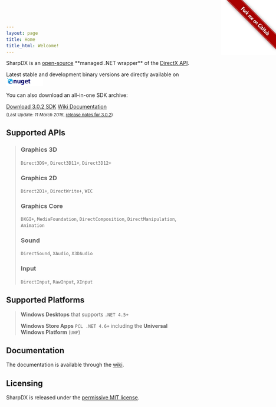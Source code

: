 ```yaml
---
layout: page
title: Home
title_html: Welcome!
---
```

<a href="https://github.com/sharpdx/SharpDX">
<img src="/images/forkgithub.png" style="position: absolute; top: 0; right: 0; border: 0; padding: 0; margin: 0; box-shadow: none;"></a>
SharpDX is an <a href="https://github.com/sharpdx/SharpDX" target="_blank">open-source</a> **managed .NET wrapper** of the <a href="https://msdn.microsoft.com/en-us/library/windows/desktop/ee663274%28v=vs.85%29.aspx" target="_blank">DirectX API</a>.

Latest stable and development binary versions are directly available on <a href="https://www.nuget.org"><img src="https://raw.githubusercontent.com/NuGet/NuGetGallery/master/src/NuGetGallery/Content/Logos/nugetlogo.png" style="display: inline; width: 100px"></a>

You can also download an all-in-one SDK archive:

<a class="btn btn-lg btn-success" href="https://github.com/sharpdx/SharpDX/releases/download/v3.0.2/SharpDX-SDK-3.0.2.exe">Download 3.0.2 SDK</a>&nbsp;<a class="btn btn-lg btn-primary" href="/wiki">Wiki Documentation</a><br/><sub>(Last Update: *11 March 2016*, <a href="https://github.com/sharpdx/SharpDX/releases/tag/v3.0.2" target="_blank">release notes for 3.0.2</a>)</sub>

## Supported APIs

> ### Graphics 3D
> 
> `Direct3D9+`, `Direct3D11+`, `Direct3D12+`
> 
> ### Graphics 2D
> 
> `Direct2D1+`, `DirectWrite+`, `WIC`
> 
> ### Graphics Core
> 
> `DXGI+`, `MediaFoundation`, `DirectComposition`, `DirectManipulation`, `Animation`
> 
> ### Sound
> 
> `DirectSound`, `XAudio`, `X3DAudio`
> 
> ### Input
> 
> `DirectInput`, `RawInput`, `XInput`

## Supported Platforms

> **Windows Desktops** that supports `.NET 4.5+`
>  
> **Windows Store Apps** `PCL .NET 4.6+` including the **Universal Windows Platform** (`UWP`) 

## Documentation

The documentation is available through the [wiki](/wiki).

## Licensing

SharpDX is released under the [permissive MIT license](https://github.com/sharpdx/SharpDX/blob/master/License.txt).


